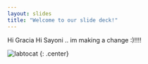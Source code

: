```yaml
---
layout: slides
title: "Welcome to our slide deck!"
---
```


Hi Gracia 
Hi Sayoni .. im making a change :)!!!!

![labtocat](https://octodex.github.com/images/labtocat.png)
{: .center}
